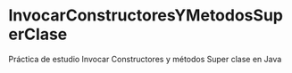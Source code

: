 # InvocarConstructoresYMetodosSuperClase
Práctica de estudio Invocar Constructores y métodos Super clase en Java
